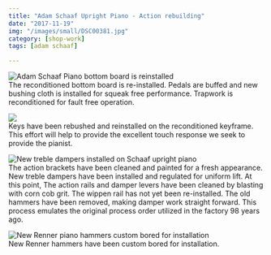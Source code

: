 ```yaml
---
title: "Adam Schaaf Upright Piano - Action rebuilding"
date: "2017-11-19"
img: "/images/small/DSC00381.jpg"
category: [shop-work]
tags: [adam schaaf]

---
```


![Adam Schaaf Piano bottom board is reinstalled](/images/medium/DSC00381-1024x683.jpg) <BR/>The reconditioned bottom board is re-installed. Pedals are buffed and new bushing cloth is installed for squeak free performance. Trapwork is reconditioned for fault free operation.

![](/images/medium/DSC00383-1024x683.jpg)<BR/> Keys have been rebushed and reinstalled on the reconditioned keyframe. This effort will help to provide the excellent touch response we seek to provide the pianist.

![New treble dampers installed on Schaaf upright piano](/images/medium/DSC00384-1024x683.jpg)<BR/> The action brackets have been cleaned and painted for a fresh appearance. New treble dampers have been installed and regulated for uniform lift. At this point, The action rails and damper levers have been cleaned by blasting with corn cob grit. The wippen rail has not yet been re-installed. The old hammers have been removed, making damper work straight forward. This process emulates the original process order utilized in the factory 98 years ago.

![New Renner piano hammers custom bored for installation](/images/medium/DSC00385-1024x683.jpg)<BR/> New Renner hammers have been custom bored for installation.
